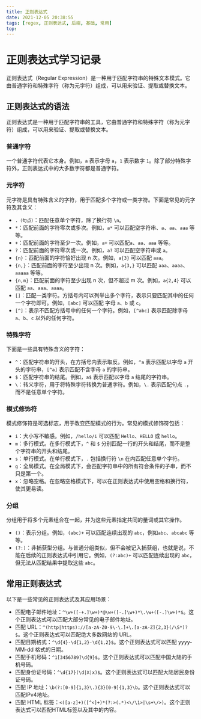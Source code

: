 ```yaml
---
title: 正则表达式
date: 2021-12-05 20:38:55
tags: [regex, 正则表达式, 后端, 基础, 常用]
top: 
---
```


# 正则表达式学习记录

正则表达式（Regular Expression）是一种用于匹配字符串的特殊文本模式。它由普通字符和特殊字符（称为元字符）组成，可以用来验证、提取或替换文本。

## 正则表达式的语法

正则表达式是一种用于匹配字符串的工具，它由普通字符和特殊字符（称为元字符）组成，可以用来验证、提取或替换文本。

### 普通字符

一个普通字符代表它本身。例如，`a` 表示字母 `a`，`1` 表示数字 `1`。除了部分特殊字符外，正则表达式中的大多数字符都是普通字符。

### 元字符

元字符是具有特殊含义的字符，用于匹配多个字符或一类字符。下面是常见的元字符及其含义：

- `.（句点）`：匹配任意单个字符，除了换行符 `\n`。
- `*`：匹配前面的字符零次或多次。例如，`a*` 可以匹配空字符串、`a`、`aa`、`aaa` 等等。
- `+`：匹配前面的字符至少一次。例如，`a+` 可以匹配`a`、`aa`、`aaa` 等等。
- `?`：匹配前面的字符零次或一次。例如，`a?` 可以匹配空字符串或 `a`。
- `{n}`：匹配前面的字符恰好出现 n 次。例如，`a{3}` 可以匹配 `aaa`。
- `{n,}`：匹配前面的字符至少出现 n 次。例如，`a{3,}` 可以匹配 `aaa`、`aaaa`、`aaaaa` 等等。
- `{n,m}`：匹配前面的字符至少出现 n 次，但不超过 m 次。例如，`a{2,4}` 可以匹配 `aa`、`aaa`、`aaaa`。
- `[]`：匹配一类字符。方括号内可以列举出多个字符，表示只要匹配其中的任何一个字符即可。例如，`[abc]` 可以匹配 字母 `a`、`b` 或 `c`。
- `[^]`：表示不匹配方括号中的任何一个字符。例如，`[^abc]` 表示匹配除字母 `a`、`b`、`c` 以外的任何字符。

### 特殊字符

下面是一些具有特殊含义的字符：

- `^`：匹配字符串的开头，在方括号内表示取反。例如，`^a` 表示匹配以字母 `a` 开头的字符串，`[^a]` 表示匹配不含字母 `a` 的字符串。
- `$`：匹配字符串的结尾。例如，`a$` 表示匹配以字母 `a` 结尾的字符串。
- `\`：转义字符，用于将特殊字符转换为普通字符。例如，`\.` 表示匹配句点 `.`，而不是任意单个字符。

### 模式修饰符

模式修饰符是可选标志，用于改变匹配模式的行为。常见的模式修饰符包括：

- `i`：大小写不敏感。例如，`/hello/i` 可以匹配 `Hello`、`HELLO` 或 `hello`。
- `m`：多行模式。在多行模式下，`^` 和 `$` 分别匹配一行的开头和结尾，而不是整个字符串的开头和结尾。
- `s`：单行模式。在单行模式下，`.` 包括换行符 `\n` 在内匹配任意单个字符。
- `g`：全局模式。在全局模式下，会匹配字符串中的所有符合条件的子串，而不只是第一个。
- `x`：忽略空格。在忽略空格模式下，可以在正则表达式中使用空格和换行符，使其更易读。

### 分组

分组用于将多个元素组合在一起，并为这些元素指定共同的量词或其它操作。

- `()`：表示分组。例如，`(abc)+` 可以匹配连续出现的 `abc`，例如`abc`、`abcabc` 等等。
- `(?:)`：非捕获型分组。与普通分组类似，但不会被记入捕获组，也就是说，不能在后续的正则表达式中引用它。例如，`(?:abc)+` 可以匹配连续出现的 `abc`，但无法从匹配结果中提取这些 `abc`。

## 常用正则表达式

以下是一些常见的正则表达式及其应用场景：

- 匹配电子邮件地址：`^\w+([-+.]\w+)*@\w+([-.]\w+)*\.\w+([-.]\w+)*$`。这个正则表达式可以匹配大部分常见的电子邮件地址。
- 匹配 URL：`^(http|https)://[a-zA-Z0-9\-\.]+\.[a-zA-Z]{2,3}(/\S*)?$`。这个正则表达式可以匹配绝大多数网站的 URL。
- 匹配日期格式：`^\d{4}-\d{1,2}-\d{1,2}$`。这个正则表达式可以匹配 yyyy-MM-dd 格式的日期。
- 匹配手机号码：`^1[3456789]\d{9}$`。这个正则表达式可以匹配中国大陆的手机号码。
- 匹配身份证号码：`^\d{17}(\d|X|x)$`。这个正则表达式可以匹配大陆居民身份证号码。
- 匹配 IP 地址：`\b(?:[0-9]{1,3}\.){3}[0-9]{1,3}\b`。这个正则表达式可以匹配IPv4地址。
- 匹配 HTML 标签：`<([a-z]+)([^<]+)*(?:>(.*)<\/\1>|\s+\/>)`。这个正则表达式可以匹配HTML标签以及其中的内容。
